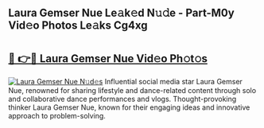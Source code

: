## Laura Gemser Nue Le𝚊k𝚎d N𝚞𝚍e - Part-M0y Vid𝚎o Photos Le𝚊ks Cg4xg

# <h2><a href="http://fb99ar.evod.top/?m=Laura+Gemser+Nue">🔗 👉🔴 Laura Gemser Nue Vid𝚎o Ph𝚘t𝚘s</a></h2>

[![Laura Gemser Nue N𝚞d𝚎s](https://i.imgur.com/8V9OHl7.gif)](http://fb99ar.evod.top/?m=Laura+Gemser+Nue)
Influential social media star Laura Gemser Nue, renowned for sharing lifestyle and dance-related content through solo and collaborative dance performances and vlogs. Thought-provoking thinker Laura Gemser Nue, known for their engaging ideas and innovative approach to problem-solving. 
